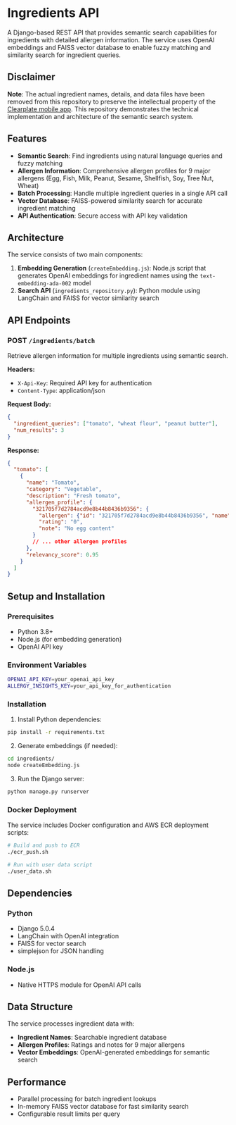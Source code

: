 # Ingredients API

A Django-based REST API that provides semantic search capabilities for ingredients with detailed allergen information. The service uses OpenAI embeddings and FAISS vector database to enable fuzzy matching and similarity search for ingredient queries.

## Disclaimer

**Note**: The actual ingredient names, details, and data files have been removed from this repository to preserve the intellectual property of the [Clearplate mobile app](https://www.clearplateapp.com/). This repository demonstrates the technical implementation and architecture of the semantic search system.

## Features

- **Semantic Search**: Find ingredients using natural language queries and fuzzy matching
- **Allergen Information**: Comprehensive allergen profiles for 9 major allergens (Egg, Fish, Milk, Peanut, Sesame, Shellfish, Soy, Tree Nut, Wheat)
- **Batch Processing**: Handle multiple ingredient queries in a single API call
- **Vector Database**: FAISS-powered similarity search for accurate ingredient matching
- **API Authentication**: Secure access with API key validation

## Architecture

The service consists of two main components:

1. **Embedding Generation** (`createEmbedding.js`): Node.js script that generates OpenAI embeddings for ingredient names using the `text-embedding-ada-002` model
2. **Search API** (`ingredients_repository.py`): Python module using LangChain and FAISS for vector similarity search

## API Endpoints

### POST `/ingredients/batch`

Retrieve allergen information for multiple ingredients using semantic search.

**Headers:**
- `X-Api-Key`: Required API key for authentication
- `Content-Type`: application/json

**Request Body:**
```json
{
  "ingredient_queries": ["tomato", "wheat flour", "peanut butter"],
  "num_results": 3
}
```

**Response:**
```json
{
  "tomato": [
    {
      "name": "Tomato",
      "category": "Vegetable",
      "description": "Fresh tomato",
      "allergen_profile": {
        "321705f7d2784acd9e8b44b8436b9356": {
          "allergen": {"id": "321705f7d2784acd9e8b44b8436b9356", "name": "Egg"},
          "rating": "0",
          "note": "No egg content"
        }
        // ... other allergen profiles
      },
      "relevancy_score": 0.95
    }
  ]
}
```

## Setup and Installation

### Prerequisites

- Python 3.8+
- Node.js (for embedding generation)
- OpenAI API key

### Environment Variables

```bash
OPENAI_API_KEY=your_openai_api_key
ALLERGY_INSIGHTS_KEY=your_api_key_for_authentication
```

### Installation

1. Install Python dependencies:
```bash
pip install -r requirements.txt
```

2. Generate embeddings (if needed):
```bash
cd ingredients/
node createEmbedding.js
```

3. Run the Django server:
```bash
python manage.py runserver
```

### Docker Deployment

The service includes Docker configuration and AWS ECR deployment scripts:

```bash
# Build and push to ECR
./ecr_push.sh

# Run with user data script
./user_data.sh
```

## Dependencies

### Python
- Django 5.0.4
- LangChain with OpenAI integration
- FAISS for vector search
- simplejson for JSON handling

### Node.js
- Native HTTPS module for OpenAI API calls

## Data Structure

The service processes ingredient data with:
- **Ingredient Names**: Searchable ingredient database
- **Allergen Profiles**: Ratings and notes for 9 major allergens
- **Vector Embeddings**: OpenAI-generated embeddings for semantic search

## Performance

- Parallel processing for batch ingredient lookups
- In-memory FAISS vector database for fast similarity search
- Configurable result limits per query